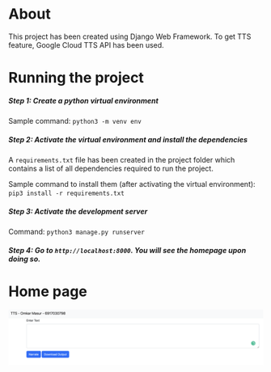 # About
This project has been created using Django Web Framework. To get TTS feature, Google Cloud TTS API has been used.

# Running the project
##### Step 1:  Create a python virtual environment
Sample command: `python3 -m venv env`

##### Step 2: Activate the virtual environment and install the dependencies
A `requirements.txt` file has been created in the project folder which contains a list of all dependencies required to run the project. 

Sample command to install them (after activating the virtual environment): `pip3 install -r requirements.txt`

##### Step 3: Activate the development server
Command: `python3 manage.py runserver`

##### Step 4: Go to `http://localhost:8000`. You will see the homepage upon doing so.

# Home page
![My Image](images/Screen%20Shot%202022-09-20%20at%203.40.47%20PM.png)
